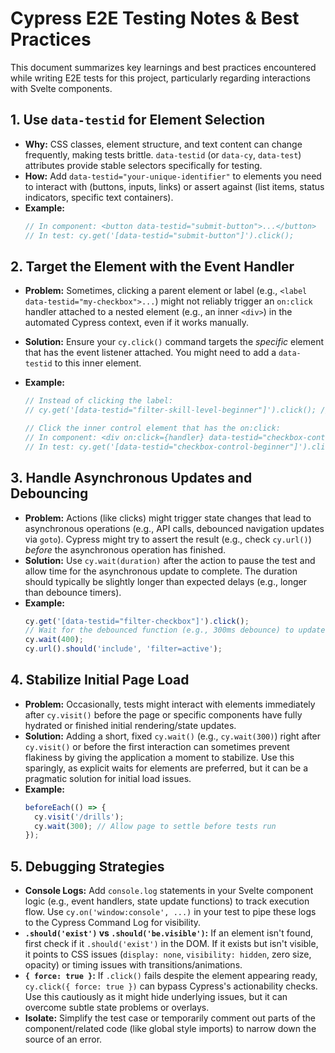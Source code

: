 # Cypress E2E Testing Notes & Best Practices

This document summarizes key learnings and best practices encountered while writing E2E tests for this project, particularly regarding interactions with Svelte components.

## 1. Use `data-testid` for Element Selection

- **Why:** CSS classes, element structure, and text content can change frequently, making tests brittle. `data-testid` (or `data-cy`, `data-test`) attributes provide stable selectors specifically for testing.
- **How:** Add `data-testid="your-unique-identifier"` to elements you need to interact with (buttons, inputs, links) or assert against (list items, status indicators, specific text containers).
- **Example:**
  ```javascript
  // In component: <button data-testid="submit-button">...</button>
  // In test: cy.get('[data-testid="submit-button"]').click();
  ```

## 2. Target the Element with the Event Handler

- **Problem:** Sometimes, clicking a parent element or label (e.g., `<label data-testid="my-checkbox">...`) might not reliably trigger an `on:click` handler attached to a nested element (e.g., an inner `<div>`) in the automated Cypress context, even if it works manually.
- **Solution:** Ensure your `cy.click()` command targets the _specific_ element that has the event listener attached. You might need to add a `data-testid` to this inner element.
- **Example:**

  ```javascript
  // Instead of clicking the label:
  // cy.get('[data-testid="filter-skill-level-beginner"]').click(); // Might fail

  // Click the inner control element that has the on:click:
  // In component: <div on:click={handler} data-testid="checkbox-control-beginner">...</div>
  // In test: cy.get('[data-testid="checkbox-control-beginner"]').click(); // More reliable
  ```

## 3. Handle Asynchronous Updates and Debouncing

- **Problem:** Actions (like clicks) might trigger state changes that lead to asynchronous operations (e.g., API calls, debounced navigation updates via `goto`). Cypress might try to assert the result (e.g., check `cy.url()`) _before_ the asynchronous operation has finished.
- **Solution:** Use `cy.wait(duration)` after the action to pause the test and allow time for the asynchronous update to complete. The duration should typically be slightly longer than expected delays (e.g., longer than debounce timers).
- **Example:**
  ```javascript
  cy.get('[data-testid="filter-checkbox"]').click();
  // Wait for the debounced function (e.g., 300ms debounce) to update the URL
  cy.wait(400);
  cy.url().should('include', 'filter=active');
  ```

## 4. Stabilize Initial Page Load

- **Problem:** Occasionally, tests might interact with elements immediately after `cy.visit()` before the page or specific components have fully hydrated or finished initial rendering/state updates.
- **Solution:** Adding a short, fixed `cy.wait()` (e.g., `cy.wait(300)`) right after `cy.visit()` or before the first interaction can sometimes prevent flakiness by giving the application a moment to stabilize. Use this sparingly, as explicit waits for elements are preferred, but it can be a pragmatic solution for initial load issues.
- **Example:**
  ```javascript
  beforeEach(() => {
  	cy.visit('/drills');
  	cy.wait(300); // Allow page to settle before tests run
  });
  ```

## 5. Debugging Strategies

- **Console Logs:** Add `console.log` statements in your Svelte component logic (e.g., event handlers, state update functions) to track execution flow. Use `cy.on('window:console', ...)` in your test to pipe these logs to the Cypress Command Log for visibility.
- **`.should('exist')` vs `.should('be.visible')`:** If an element isn't found, first check if it `.should('exist')` in the DOM. If it exists but isn't visible, it points to CSS issues (`display: none`, `visibility: hidden`, zero size, opacity) or timing issues with transitions/animations.
- **`{ force: true }`:** If `.click()` fails despite the element appearing ready, `cy.click({ force: true })` can bypass Cypress's actionability checks. Use this cautiously as it might hide underlying issues, but it can overcome subtle state problems or overlays.
- **Isolate:** Simplify the test case or temporarily comment out parts of the component/related code (like global style imports) to narrow down the source of an error.
